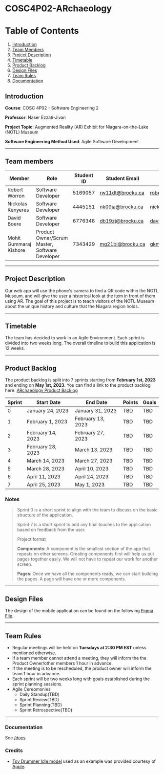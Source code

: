# COSC4P02-ARchaeology

# Table of Contents

1. [Introduction](#introduction)
2. [Team Members](#team-members)
3. [Project Description](project-desctiption)
4. [Timetable](#timetable)
5. [Product Backlog](#product-backlog)
6. [Design Files](#design-files)
7. [Team Rules](#team-rules)
8. [Documentation](#documentation)

## Introduction

**Course**: COSC 4P02 - Software Engineering 2

**Professor**: Naser Ezzati-Jivan

**Project Topic**: Augmented Reality (AR) Exhibit for Niagara-on-the-Lake (NOTL) Museum

**Software Engineering Method Used**: Agile Software Development

---

## Team members

| Member                 | Role                                           | Student ID | Student Email    | GitHub Email             |
| ---------------------- | ---------------------------------------------- | ---------- | ---------------- | ------------------------ |
| Robert Worron          | Software Developer                             | 5169057    | rw11dt@brocku.ca | robertworron@hotmail.com |
| Nickolas Kenyeres      | Software Developer                             | 4445151    | nk09ja@brocku.ca | nickolas@knicklabs.com   |
| David Boere            | Software Developer                             | 6776348    | db19zj@brocku.ca | davideboere@gmail.com    |
| Mohit Gummaraj Kishore | Product Owner/Scrum Master, Software Developer | 7343429    | mg21bi@brocku.ca | gkmohit@gmail.com        |

---

## Project Description

Our web app will use the phone's camera to find a QR code within the NOTL Museum, and will give the user a historical look at the item in front of them using AR.
The goal of this project is to teach visitors of the NOTL Museum about the unique history and culture that the Niagara region holds.

---

## Timetable

The team has decided to work in an Agile Environment. Each sprint is divided into two weeks long.
The overall timeline to build this application is 12 weeks.

---

## Product Backlog

The product backlog is split into 7 sprints starting from **February 1st, 2023** and ending on **May 1st, 2023**.
You can find a link to the product backlog here: [ARchaeology Product Backlog](https://tasks.office.com/brocku.onmicrosoft.com/en-US/Home/Planner/#/plantaskboard?groupId=1781306b-e14a-4f04-8943-1b76f53d8cf0&planId=93-I37y8w0W_QMFTfxsMe2QABqhA)

| Sprint | Start Date        | End Date          | Points | Goals |
| ------ | ----------------- | ----------------- | ------ | ----- |
| 0      | January 24, 2023  | January 31, 2023  | TBD    | TBD   |
| 1      | February 1, 2023  | February 13, 2023 | TBD    | TBD   |
| 2      | February 14, 2023 | February 27, 2023 | TBD    | TBD   |
| 3      | February 28, 2023 | March 13, 2023    | TBD    | TBD   |
| 4      | March 14, 2023    | March 27, 2023    | TBD    | TBD   |
| 5      | March 28, 2023    | April 10, 2023    | TBD    | TBD   |
| 6      | April 11, 2023    | April 24, 2023    | TBD    | TBD   |
| 7      | April 25, 2023    | May 1, 2023       | TBD    | TBD   |

### Notes

> Sprint 0 is a short sprint to align with the team to discuss on the basic structure of the application.
>
> Sprint 7 is a short sprint to add any final touches to the application based on feedback from the user.
>
> Project format
>
> **Components**: A component is the smallest section of the app that repeats on other screens. Creating components first will help us put pages together easily. We will not have to repeat our work for another screen.
>
> **Pages**: Once we have all the components ready, we can start building the pages. A page will have one or more components.

---

## Design Files

The design of the mobile application can be found on the following [Figma File](https://www.figma.com/file/PKFogdwxr9WrzklRQm2qf7/ARcheology-App?node-id=0%3A1).

---

## Team Rules

- Regular meetings will be held on **Tuesdays at 2:30 PM EST** unless mentioned otherwise.
- If a team member cannot attend a meeting, they will inform the the Product Owner/other members 1 hour in advance.
- If the meeting is to be rescheduled, the product owner will inform the team 1 hour in advance.
- Each sprint will be two weeks long with goals established during the sprint planning sessions.
- Agile Cereomonies
  - Daily Standup(TBD)
  - Sprint Review(TBD)
  - Sprint Planning(TBD)
  - Sprint Retrospective(TBD)

---

### Documentation

See [/docs](./docs/README.md)

### Credits

- [Toy Drummer Idle model](./public/ar/toy_drummer_idle.usdz) used as an example was provided courtesy of [Apple](https://developer.apple.com/augmented-reality/quick-look/).
